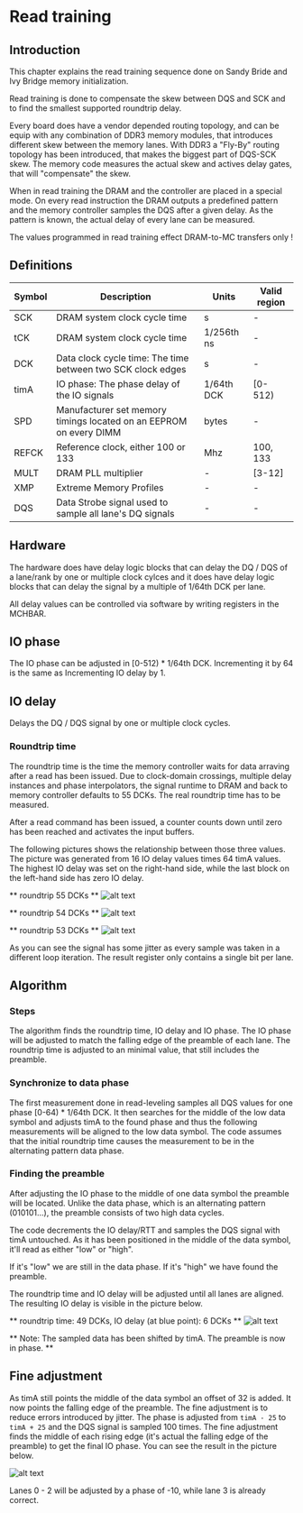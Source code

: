 # Read training

## Introduction

This chapter explains the read training sequence done on Sandy Bride and
Ivy Bridge memory initialization.

Read training is done to compensate the skew between DQS and SCK and to find
the smallest supported roundtrip delay.

Every board does have a vendor depended routing topology, and can be equip
with any combination of DDR3 memory modules, that introduces different
skew between the memory lanes. With DDR3 a "Fly-By" routing topology
has been introduced, that makes the biggest part of DQS-SCK skew.
The memory code measures the actual skew and actives delay gates,
that will "compensate" the skew.

When in read training the DRAM and the controller are placed in a special mode.
On every read instruction the DRAM outputs a predefined pattern and the memory
controller samples the DQS after a given delay. As the pattern is known, the
actual delay of every lane can be measured.

The values programmed in read training effect DRAM-to-MC transfers only !

## Definitions
| Symbol  | Description                                                       | Units      | Valid region |
|---------|-------------------------------------------------------------------|------------|--------------|
| SCK     | DRAM system clock cycle time                                      | s          | -            |
| tCK     | DRAM system clock cycle time                                      | 1/256th ns | -            |
| DCK     | Data clock cycle time: The time between two SCK clock edges       | s          | -            |
| timA    | IO phase: The phase delay of the IO signals                       | 1/64th DCK | [0-512)      |
| SPD     | Manufacturer set memory timings located on an EEPROM on every DIMM| bytes      | -            |
| REFCK   | Reference clock, either 100 or 133                                | Mhz        | 100, 133     |
| MULT    | DRAM PLL multiplier                                               | -          | [3-12]       |
| XMP     | Extreme Memory Profiles                                           | -          | -            |
| DQS     | Data Strobe signal used to sample all lane's DQ signals           | -          | -            |

## Hardware
The hardware does have delay logic blocks that can delay the DQ / DQS of a
lane/rank by one or multiple clock cylces and it does have delay logic blocks
that can delay the signal by a multiple of 1/64th DCK per lane.

All delay values can be controlled via software by writing registers in the
MCHBAR.

## IO phase

The IO phase can be adjusted in [0-512) * 1/64th DCK. Incrementing it by 64 is
the same as Incrementing IO delay by 1.

## IO delay
Delays the DQ / DQS signal by one or multiple clock cycles.

### Roundtrip time
The roundtrip time is the time the memory controller waits for data arraving
after a read has been issued. Due to clock-domain crossings, multiple
delay instances and phase interpolators, the signal runtime to DRAM and back
to memory controller defaults to 55 DCKs. The real roundtrip time has to be
measured.

After a read command has been issued, a counter counts down until zero has been
reached and activates the input buffers.

The following pictures shows the relationship between those three values.
The picture was generated from 16 IO delay values times 64 timA values.
The highest IO delay was set on the right-hand side, while the last block
on the left-hand side has zero IO delay.

** roundtrip 55 DCKs **
![alt text][timA_lane0-3_rt55]

[timA_lane0-3_rt55]: timA_lane0-3_rt55.png "timA for lane0 - lane3, roundtrip 55"

** roundtrip 54 DCKs **
![alt text][timA_lane0-3_rt54]

[timA_lane0-3_rt54]: timA_lane0-3_rt54.png "timA for lane0 - lane3, roundtrip 54"


** roundtrip 53 DCKs **
![alt text][timA_lane0-3_rt53]

[timA_lane0-3_rt53]: timA_lane0-3_rt53.png "timA for lane0 - lane3, roundtrip 53"

As you can see the signal has some jitter as every sample was taken in a
different loop iteration. The result register only contains a single bit per
lane.

## Algorithm
### Steps
The algorithm finds the roundtrip time, IO delay and IO phase. The IO phase
will be adjusted to match the falling edge of the preamble of each lane.
The roundtrip time is adjusted to an minimal value, that still includes the
preamble.

### Synchronize to data phase

The first measurement done in read-leveling samples all DQS values for one
phase [0-64) * 1/64th DCK. It then searches for the middle of the low data
symbol and adjusts timA to the found phase and thus the following measurements
will be aligned to the low data symbol.
The code assumes that the initial roundtrip time causes the measurement to be
in the alternating pattern data phase.

### Finding the preamble
After adjusting the IO phase to the middle of one data symbol the preamble will
be located. Unlike the data phase, which is an alternating pattern (010101...),
the preamble consists of two high data cycles.

The code decrements the IO delay/RTT and samples the DQS signal with timA
untouched. As it has been positioned in the middle of the data symbol, it'll
read as either "low" or "high".

If it's "low" we are still in the data phase.
If it's "high" we have found the preamble.

The roundtrip time and IO delay will be adjusted until all lanes are aligned.
The resulting IO delay is visible in the picture below.

** roundtrip time: 49 DCKs, IO delay (at blue point): 6 DCKs **
![alt text][timA_lane0-3_discover_420x]

[timA_lane0-3_discover_420x]: timA_lane0-3_discover_420x.png "timA for lane0 - lane3, finding minimum roundtrip time"

** Note: The sampled data has been shifted by timA. The preamble is now
in phase. **

## Fine adjustment

As timA still points the middle of the data symbol an offset of 32 is added.
It now points the falling edge of the preamble.
The fine adjustment is to reduce errors introduced by jitter. The phase is
adjusted from `timA - 25` to `timA + 25` and the DQS signal is sampled 100
times. The fine adjustment finds the middle of each rising edge (it's actual
the falling edge of the preamble) to get the final IO phase. You can see the
result in the picture below.

![alt text][timA_lane0-3_adjust_fine]

[timA_lane0-3_adjust_fine]: timA_lane0-3_adjust_fine.png "timA for lane0 - lane3, fine adjustment"

Lanes 0 - 2 will be adjusted by a phase of -10, while lane 3 is already correct.
